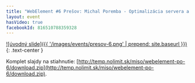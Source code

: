 ```yaml
---
title: "WebElement #6 Prešov: Michal Poremba - Optimalizácia servera a aplikácie pre veľký počet požiadaviek"
layout: event
hasVideo: true
facebookId: 816510788359328
---
```


[![úvodný slide]({{ '/images/events/presov-6.png' | prepend: site.baseurl }})](http://temp.nolimit.sk/miso/webelement-po-6/)
{: .text-center }

Komplet slajdy na stiahnutie: [http://temp.nolimit.sk/miso/webelement-po-6/download.zip](http://temp.nolimit.sk/miso/webelement-po-6/download.zip).
